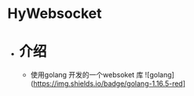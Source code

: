 # HyWebsocket
- # 介绍
  - 使用golang 开发的一个websoket 库
  ![golang](https://img.shields.io/badge/golang-1.16.5-red]
   


